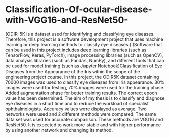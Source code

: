 # Classification-Of-ocular-disease-with-VGG16-and-ResNet50-
(ODIR-5K is a dataset used for identifying and classifying eye diseases. Therefore, this project is a software development project that uses machine learning or deep learning methods to classify eye diseases.).(Software that can be used in this project includes deep learning libraries (such as TensorFlow, Keras, PyTorch), image processing libraries (such as OpenCV), data analysis libraries (such as Pandas, NumPy), and different tools that can be used for model training (such as Jupyter Notebook)Classification of Eye Diseases from the Appearance of the Iris within the scope of the engineering project course. In this project, the ODIR5K dataset containing 70000 images was used to classify eye diseases from iris appearance. 30% images were used for testing, 70% images were used for the training phase. Added augmentation phase for better training results. The correct epoch value has been determined. The aim of my thesis is to classify and diagnose eye diseases in a short time and to reduce the workload of specialist ophthalmologists. Accuracy values ​​were displayed as average. Two networks were used and 2 different methods were compared. The same data set was used for accurate comparison. These methods are VGG16 and ResNet50. It is expected to work more stable and with higher performance by using another network and changing its method.
